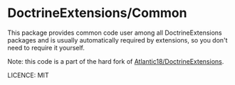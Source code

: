 # DoctrineExtensions/Common

This package provides common code user among all DoctrineExtensions packages and is usually automatically required by
extensions, so you don't need to require it yourself.

Note: this code is a part of the hard fork of 
[Atlantic18/DoctrineExtensions](https://github.com/Atlantic18/DoctrineExtensions).

LICENCE: MIT